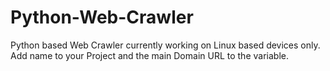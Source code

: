 # Python-Web-Crawler

Python based Web Crawler currently working on Linux based devices only.
Add name to your Project and the main Domain URL to the variable.
